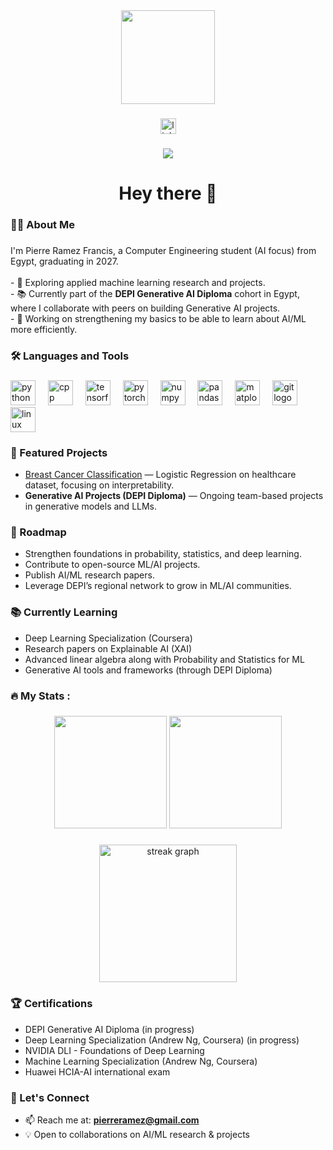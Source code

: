 <div align="center">
  <img height="150" src="https://media.giphy.com/media/M9gbBd9nbDrOTu1Mqx/giphy.gif"  />
</div>

###

<div align="center">
  <a href="https://www.linkedin.com/in/pierreramez" target="_blank">
    <img src="https://img.shields.io/static/v1?message=LinkedIn&logo=linkedin&label=&color=0077B5&logoColor=white&labelColor=&style=for-the-badge" height="25" alt="linkedin logo"  />
  </a>
</div>

###

<div align="center">
  <img src="https://visitor-badge.laobi.icu/badge?page_id=pierreramez.pierreramez&"  />
</div>

###

<h1 align="center">Hey there 👋</h1>

###

<h3 align="left">👩‍💻  About Me</h3>

###

<p align="left">
I'm Pierre Ramez Francis, a Computer Engineering student (AI focus) from Egypt, graduating in 2027.<br><br>
- 🔭 Exploring applied machine learning research and projects.<br>
- 📚 Currently part of the <b>DEPI Generative AI Diploma</b> cohort in Egypt, where I collaborate with peers on building Generative AI projects.<br>
- 🧪 Working on strengthening my basics to be able to learn about AI/ML more efficiently.<br>
</p>

###

<h3 align="left">🛠 Languages and Tools</h3>

###

<div align="left">
  <img src="https://cdn.jsdelivr.net/gh/devicons/devicon/icons/python/python-original.svg" height="40" alt="python logo" />
  <img width="12" />
  <img src="https://cdn.jsdelivr.net/gh/devicons/devicon/icons/cplusplus/cplusplus-original.svg" height="40" alt="cpp logo" />
  <img width="12" />
  <img src="https://cdn.jsdelivr.net/gh/devicons/devicon/icons/tensorflow/tensorflow-original.svg" height="40" alt="tensorflow logo" />
  <img width="12" />
  <img src="https://cdn.jsdelivr.net/gh/devicons/devicon/icons/pytorch/pytorch-original.svg" height="40" alt="pytorch logo" />
  <img width="12" />
  <img src="https://cdn.jsdelivr.net/gh/devicons/devicon/icons/numpy/numpy-original.svg" height="40" alt="numpy logo" />
  <img width="12" />
  <img src="https://cdn.jsdelivr.net/gh/devicons/devicon/icons/pandas/pandas-original.svg" height="40" alt="pandas logo" />
  <img width="12" />
  <img src="https://cdn.jsdelivr.net/gh/devicons/devicon/icons/matplotlib/matplotlib-original.svg" height="40" alt="matplotlib logo" />
  <img width="12" />
  <img src="https://cdn.jsdelivr.net/gh/devicons/devicon/icons/git/git-original.svg" height="40" alt="git logo" />
  <img width="12" />
  <img src="https://cdn.jsdelivr.net/gh/devicons/devicon/icons/linux/linux-original.svg" height="40" alt="linux logo" />
</div>

###

<h3 align="left">📌 Featured Projects</h3>

- [Breast Cancer Classification](https://github.com/pierreramez/breast-cancer-ml) — Logistic Regression on healthcare dataset, focusing on interpretability.  
- <b>Generative AI Projects (DEPI Diploma)</b> — Ongoing team-based projects in generative models and LLMs.  

###

<h3 align="left">🎯 Roadmap</h3>

- Strengthen foundations in probability, statistics, and deep learning.  
- Contribute to open-source ML/AI projects.  
- Publish AI/ML research papers.  
- Leverage DEPI’s regional network to grow in ML/AI communities.  

###

<h3 align="left">📚 Currently Learning</h3>

- Deep Learning Specialization (Coursera)  
- Research papers on Explainable AI (XAI)  
- Advanced linear algebra along with Probability and Statistics for ML  
- Generative AI tools and frameworks (through DEPI Diploma)  

###

<h3 align="left">🔥   My Stats :</h3>

###

<div align="center">
  <img src="https://github-readme-stats.vercel.app/api?username=pierreramez&show_icons=true&theme=dark" height="180" />
  <img src="https://github-readme-stats.vercel.app/api/top-langs/?username=pierreramez&layout=compact&theme=dark" height="180" />
</div>

###

<div align="center">
  <img src="https://streak-stats.demolab.com?user=pierreramez&locale=en&mode=daily&theme=dark&hide_border=false&border_radius=5&order=3" height="220" alt="streak graph"  />
</div>

###

<h3 align="left">🏆 Certifications</h3>

- DEPI Generative AI Diploma (in progress)
- Deep Learning Specialization (Andrew Ng, Coursera) (in progress)
- NVIDIA DLI - Foundations of Deep Learning
- Machine Learning Specialization (Andrew Ng, Coursera)
- Huawei HCIA-AI international exam

###

<h3 align="left">🤝 Let's Connect</h3>

- 📫 Reach me at: **pierreramez@gmail.com**  
- 💡 Open to collaborations on AI/ML research & projects
